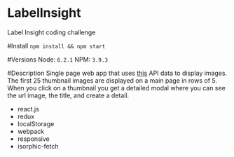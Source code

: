 # LabelInsight
Label Insight coding challenge

#Install
`npm install && npm start`

#Versions
Node: `6.2.1`
NPM: `3.9.3`

#Description
Single page web app that uses [this](https://jsonplaceholder.typicode.com/photos) API data to display images. The first 25 thumbnail images are displayed on a main page in rows of 5. When you click on a thumbnail you get a detailed modal where you can see the url image, the title, and create a detail.

+ react.js
+ redux
+ localStorage
+ webpack
+ responsive
+ isorphic-fetch

